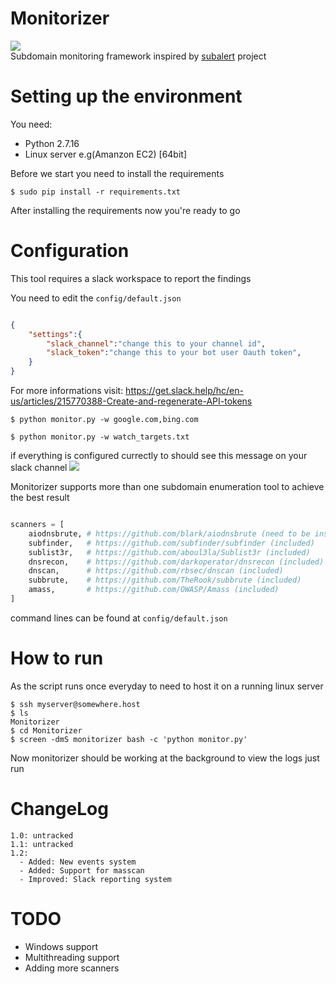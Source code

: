 # Monitorizer
![](https://i.ibb.co/wSgcKfx/Artboard-1.png)  
Subdomain monitoring framework inspired by [subalert](https://github.com/yassineaboukir/sublert) project

# Setting up the environment
You need:
- Python  2.7.16
- Linux server e.g(Amanzon EC2) [64bit]

Before we start you need to install the requirements
```
$ sudo pip install -r requirements.txt
```
After installing the requirements now you're ready to go

# Configuration

This tool requires a slack workspace to report the findings  

You need to edit the `config/default.json` 
```json

{
	"settings":{
		"slack_channel":"change this to your channel id",
		"slack_token":"change this to your bot user Oauth token",
	}
}
```
For more informations visit: https://get.slack.help/hc/en-us/articles/215770388-Create-and-regenerate-API-tokens  

  

```
$ python monitor.py -w google.com,bing.com
```
```
$ python monitor.py -w watch_targets.txt
```
if everything is configured currectly to should see this message on your slack channel
![](https://i.ibb.co/ZMjvTsM/image.png)   

Monitorizer supports more than one subdomain enumeration tool to achieve the best result
```python

scanners = [
	aiodnsbrute, # https://github.com/blark/aiodnsbrute (need to be installed)
	subfinder,   # https://github.com/subfinder/subfinder (included)
	sublist3r,   # https://github.com/aboul3la/Sublist3r (included)
	dnsrecon,    # https://github.com/darkoperator/dnsrecon (included)
	dnscan,      # https://github.com/rbsec/dnscan (included)
	subbrute,    # https://github.com/TheRook/subbrute (included)
	amass,       # https://github.com/OWASP/Amass (included)
]

```
command lines can be found at `config/default.json`

# How to run

As the script runs once everyday to need to host it on a running linux server
```
$ ssh myserver@somewhere.host
$ ls
Monitorizer
$ cd Monitorizer
$ screen -dmS monitorizer bash -c 'python monitor.py'
```

Now monitorizer should be working at the background to view the logs just run

# ChangeLog
```
1.0: untracked
1.1: untracked
1.2: 
  - Added: New events system  
  - Added: Support for masscan
  - Improved: Slack reporting system 
```

# TODO
- Windows support
- Multithreading support
- Adding more scanners
